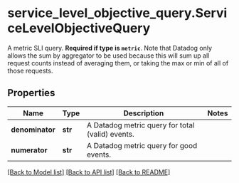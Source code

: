 # service_level_objective_query.ServiceLevelObjectiveQuery

A metric SLI query. **Required if type is `metric`**. Note that Datadog only allows the sum by aggregator to be used because this will sum up all request counts instead of averaging them, or taking the max or min of all of those requests.
## Properties
Name | Type | Description | Notes
------------ | ------------- | ------------- | -------------
**denominator** | **str** | A Datadog metric query for total (valid) events. | 
**numerator** | **str** | A Datadog metric query for good events. | 

[[Back to Model list]](../README.md#documentation-for-models) [[Back to API list]](../README.md#documentation-for-api-endpoints) [[Back to README]](../README.md)



